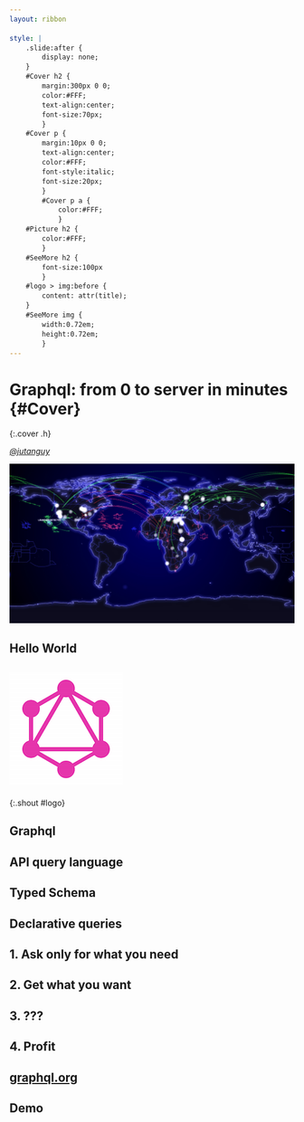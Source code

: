 ```yaml
---
layout: ribbon

style: |
    .slide:after {
        display: none;
    }
    #Cover h2 {
        margin:300px 0 0;
        color:#FFF;
        text-align:center;
        font-size:70px;
        }
    #Cover p {
        margin:10px 0 0;
        text-align:center;
        color:#FFF;
        font-style:italic;
        font-size:20px;
        }
        #Cover p a {
            color:#FFF;
            }
    #Picture h2 {
        color:#FFF;
        }
    #SeeMore h2 {
        font-size:100px
        }
    #logo > img:before {
        content: attr(title);
    }
    #SeeMore img {
        width:0.72em;
        height:0.72em;
        }
---
```


# Graphql: from 0 to server in minutes {#Cover}
{:.cover .h}

*[@jutanguy](http://twitter.com/jutanguy)*

![](pictures/defcon-screen02.jpg)
<!-- photo by John Carey, fiftyfootshadows.net -->


## **Hello World**

## ![Graphql](pictures/graphqlLogo.png "Graphql")
{:.shout #logo}

## **Graphql**

## **API query language**

## **Typed Schema**

## **Declarative queries**

## **1. Ask only for what you need**

## **2. Get what you want**

## **3. ???**

## **4. Profit**

## **[graphql.org](https://graphql.org)**

## **Demo**
